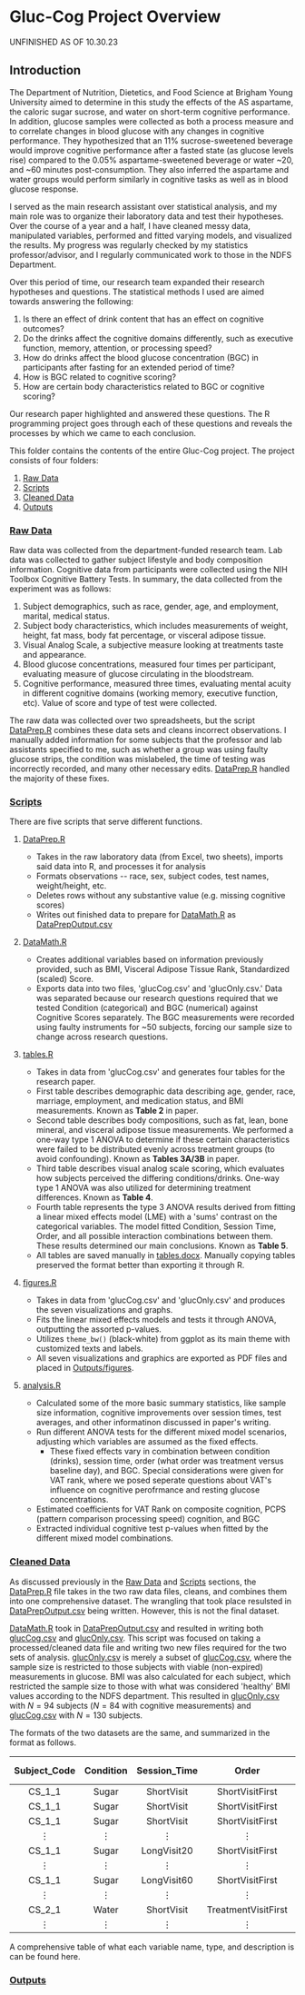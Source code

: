 # Gluc-Cog Project Overview

UNFINISHED AS OF 10.30.23 

## Introduction

The Department of Nutrition, Dietetics, and Food Science at Brigham Young University aimed to determine in this study the effects of the AS aspartame, the caloric sugar sucrose, and water on short-term cognitive performance. In addition, glucose samples were collected as both a process measure and to correlate changes in blood glucose with any changes in cognitive performance. They hypothesized that an 11% sucrose-sweetened beverage would improve cognitive performance after a fasted state (as glucose levels rise) compared to the 0.05% aspartame-sweetened beverage or water ~20, and ~60 minutes post-consumption. They also inferred the aspartame and water groups would perform similarly in cognitive tasks as well as in blood glucose response. 

I served as the main research assistant over statistical analysis, and my main role was to organize their laboratory data and test their hypotheses. Over the course of a year and a half, I have cleaned messy data, manipulated variables, performed and fitted varying models, and visualized the results. My progress was regularly checked by my statistics professor/advisor, and I regularly communicated work to those in the NDFS Department.

Over this period of time, our research team expanded their research hypotheses and questions. The statistical methods I used are aimed towards answering the following:
1. Is there an effect of drink content that has an effect on cognitive outcomes?
2. Do the drinks affect the cognitive domains differently, such as executive function, memory, attention, or processing speed?
3. How do drinks affect the blood glucose concentration (BGC) in participants after fasting for an extended period of time?
4. How is BGC related to cognitive scoring?
5. How are certain body characteristics related to BGC or cognitive scoring?

Our research paper highlighted and answered these questions. The R programming project goes through each of these questions and reveals the processes by which we came to each conclusion.

This folder contains the contents of the entire Gluc-Cog project. The project consists of four folders:

1. [Raw Data](./Raw%20Data)
2. [Scripts](./Scripts)
3. [Cleaned Data](Cleaned%20Data)
4. [Outputs](./Outputs)

### [Raw Data](./Raw%20Data)

Raw data was collected from the department-funded research team. Lab data was collected to gather subject lifestyle and body composition information. Cognitive data from participants were collected using the NIH Toolbox Cognitive Battery Tests. In summary, the data collected from the experiment was as follows:

1. Subject demographics, such as race, gender, age, and employment, marital, medical status.
2. Subject body characteristics, which includes measurements of weight, height, fat mass, body fat percentage, or visceral adipose tissue.
3. Visual Analog Scale, a subjective measure looking at treatments taste and appearance.
4. Blood glucose concentrations, measured four times per participant, evaluating measure of glucose circulating in the bloodstream.
5. Cognitive performance, measured three times, evaluating mental acuity in different cognitive domains (working memory, executive function, etc). Value of score and type of test were collected.

The raw data was collected over two spreadsheets, but the script [DataPrep.R](Scripts/DataPrep.R) combines these data sets and cleans incorrect observations. I manually added information for some subjects that the professor and lab assistants specified to me, such as whether a group was using faulty glucose strips, the condition was mislabeled, the time of testing was incorrectly recorded, and many other necessary edits. [DataPrep.R](Scripts/DataPrep.R) handled the majority of these fixes.

### [Scripts](./Scripts)

There are five scripts that serve different functions. 

1) [DataPrep.R](Scripts/DataPrep.R)
    * Takes in the raw laboratory data (from Excel, two sheets), imports said data into R, and processes it for analysis
    * Formats observations -- race, sex, subject codes, test names, weight/height, etc.
    * Deletes rows without any substantive value (e.g. missing cognitive scores)
    * Writes out finished data to prepare for [DataMath.R](Scripts/DataMath.R) as [DataPrepOutput.csv](Cleaned%20Data/DataPrepOutput.csv)
  
2) [DataMath.R](Scripts/DataMath.R)
    * Creates additional variables based on information previously provided, such as BMI, Visceral Adipose Tissue Rank, Standardized (scaled) Score.
    * Exports data into two files, 'glucCog.csv' and 'glucOnly.csv.' Data was separated because our research questions required that we tested Condition (categorical) and BGC (numerical) against Cognitive Scores separately. The BGC measurements were recorded using faulty instruments for ~50 subjects, forcing our sample size to change across research questions. 
  
3) [tables.R](Scripts/tables.R)
    * Takes in data from 'glucCog.csv' and generates four tables for the research paper. 
    * First table describes demographic data describing age, gender, race, marriage, employment, and medication status, and BMI measurements. Known as **Table 2** in paper. 
    * Second table describes body compositions, such as fat, lean, bone mineral, and visceral adipose tissue measurements. We performed a one-way type 1 ANOVA to determine if these certain characteristics were failed to be distributed evenly across treatment groups (to avoid confounding). Known as **Tables 3A/3B** in paper.
    * Third table describes visual analog scale scoring, which evaluates how subjects perceived the differing conditions/drinks. One-way type 1 ANOVA was also utilized for determining treatment differences. Known as **Table 4**.
    * Fourth table represents the type 3 ANOVA results derived from fitting a linear mixed effects model (LME) with a 'sums' contrast on the categorical variables. The model fitted Condition, Session Time, Order, and all possible interaction combinations between them. These results determined our main conclusions. Known as **Table 5**.
    * All tables are saved manually in [tables.docx](Outputs/tables.docx). Manually copying tables preserved the format better than exporting it through R.
    
4) [figures.R](Scripts/figures.R)
    * Takes in data from 'glucCog.csv' and 'glucOnly.csv' and produces the seven visualizations and graphs. 
    * Fits the linear mixed effects models and tests it through ANOVA, outputting the assorted p-values. 
    * Utilizes ```theme_bw()``` (black-white) from ggplot as its main theme with customized texts and labels.
    * All seven visualizations and graphics are exported as PDF files and placed in [Outputs/figures](./Outputs/figures/).

5) [analysis.R](Scripts/analysis.R)
    * Calculated some of the more basic summary statistics, like sample size information, cognitive improvements over session times, test averages, and other informatinon discussed in paper's writing.
    * Run different ANOVA tests for the different mixed model scenarios, adjusting which variables are assumed as the fixed effects.
        * These fixed effects vary in combination between condition (drinks), session time, order (what order was treatment versus baseline day), and BGC. Special considerations were given for VAT rank, where we posed seperate questions about VAT's influence on cognitive perofrmance and resting glucose concentrations. 
    * Estimated coefficients for VAT Rank on composite cognition, PCPS (pattern comparison processing speed) cognition, and BGC
    * Extracted individual cognitive test p-values when fitted by the different mixed model combinations. 

### [Cleaned Data](./Cleaned%20Data)

As discussed previously in the [Raw Data](#raw-data) and [Scripts](#scripts) sections, the [DataPrep.R](Scripts/DataPrep.R) file takes in the two raw data files, cleans, and combines them into one comprehensive dataset. The wrangling that took place resulsted in [DataPrepOutput.csv](Cleaned%20Data/DataPrepOutput.csv) being written. However, this is not the final dataset.

[DataMath.R](Scripts/DataMath.R) took in [DataPrepOutput.csv](Cleaned%20Data/DataPrepOutput.csv) and resulted in writing both [glucCog.csv](Cleaned%20Data/glucCog.csv) and [glucOnly.csv](Cleaned%20Data/glucOnly.csv). This script was focused on taking a processed/cleaned data file and writing two new files required for the two sets of analysis. [glucOnly.csv](Cleaned%20Data/glucOnly.csv) is merely a subset of [glucCog.csv](Cleaned%20Data/glucCog.csv), where the sample size is restricted to those subjects with viable (non-expired) measurements in glucose. BMI was also calculated for each subject, which restricted the sample size to those with what was considered 'healthy' BMI values according to the NDFS department. This resulted in [glucOnly.csv](Cleaned%20Data/glucOnly.csv) with $N = 94$ subjects ($N = 84$ with cognitive measurements) and [glucCog.csv](Cleaned%20Data/glucCog.csv) with $N = 130$ subjects. 

The formats of the two datasets are the same, and summarized in the format as follows.

| Subject_Code      | Condition | Session_Time | Order | Test_Type | Std_Score | Raw_Score | BGC | Height | Weight | BMI | +31 columns | 
| :----------------: | :-------: | :----------: | :----: | :-------: | -----: | ------: | -------: | ------: | ------: | ------: | :-----: |
| CS_1_1     |  Sugar   | ShortVisit | ShortVisitFirst | AVL | .66 | 41 | 110 | 178.5 | 87.75 | 27.5 | $\cdots$ |
| CS_1_1     |  Sugar   | ShortVisit | ShortVisitFirst | LSWM | .66 | 23 | 110 | 178.5 | 87.75 | 27.5 | $\cdots$ |
| CS_1_1     |  Sugar   | ShortVisit | ShortVisitFirst | PCPS | -.02 | 61 | 110 | 178.5 | 87.75 | 27.5 | $\cdots$ |
| $\vdots$   | $\vdots$ |   $\vdots$  | $\vdots$ | $\vdots$ | $\vdots$   | $\vdots$ |   $\vdots$  | $\vdots$ | $\vdots$ | $\vdots$ | $\ddots$ |
| CS_1_1     |  Sugar   | LongVisit20 | ShortVisitFirst | AVL | .37 | 39 | 144 | 178.5 | 87.75 | 27.5 | $\cdots$ |
| $\vdots$   | $\vdots$ |   $\vdots$  | $\vdots$ | $\vdots$ | $\vdots$   | $\vdots$ |   $\vdots$  | $\vdots$ | $\vdots$ | $\vdots$ | $\ddots$ |
| CS_1_1     |  Sugar   | LongVisit60 | ShortVisitFirst | AVL | 1.25 | 45 | 119 | 178.5 | 87.75 | 27.5 | $\cdots$ |
| $\vdots$   | $\vdots$ |   $\vdots$  | $\vdots$ | $\vdots$ | $\vdots$   | $\vdots$ |   $\vdots$  | $\vdots$ | $\vdots$ | $\vdots$ | $\ddots$ |
| CS_2_1     |  Water   | ShortVisit | TreatmentVisitFirst | AVL | -.52 | 33 | 90 | 163.5 | 57.90 | 21.6 | $\cdots$ |
| $\vdots$   | $\vdots$ |   $\vdots$  | $\vdots$ | $\vdots$ | $\vdots$   | $\vdots$ |   $\vdots$  | $\vdots$ | $\vdots$ | $\vdots$ | $\ddots$ |

A comprehensive table of what each variable name, type, and description is can be found here. 

### [Outputs](./Outputs)
